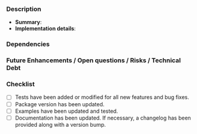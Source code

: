 ### Description

* **Summary**: 
* **Implementation details**: 

### Dependencies

<!--
* List any new dependencies introduced.
* Mention if any dependencies have been removed or updated.
-->

### Future Enhancements / Open questions / Risks / Technical Debt

<!--
List out any follow up work suggested/discussed during PR review/planning.
These would help keep record of things discussed but not implemented.
For e.g. refactor may be required as this PR adds technical debt.
-->

### Checklist

- [ ] Tests have been added or modified for all new features and bug fixes.
- [ ] Package version has been updated.
- [ ] Examples have been updated and tested.
- [ ] Documentation has been updated. If necessary, a changelog has been provided along with a version bump.
<!-- Add as needed -->

